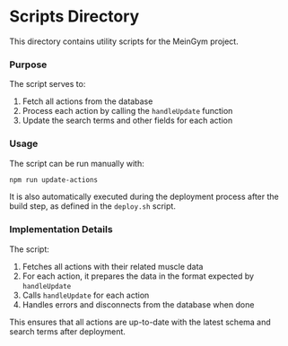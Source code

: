 # Scripts Directory

This directory contains utility scripts for the MeinGym project.

### Purpose

The script serves to:
1. Fetch all actions from the database
2. Process each action by calling the `handleUpdate` function
3. Update the search terms and other fields for each action

### Usage

The script can be run manually with:

```bash
npm run update-actions
```

It is also automatically executed during the deployment process after the build step, as defined in the `deploy.sh` script.

### Implementation Details

The script:
1. Fetches all actions with their related muscle data
2. For each action, it prepares the data in the format expected by `handleUpdate`
3. Calls `handleUpdate` for each action
4. Handles errors and disconnects from the database when done

This ensures that all actions are up-to-date with the latest schema and search terms after deployment.
